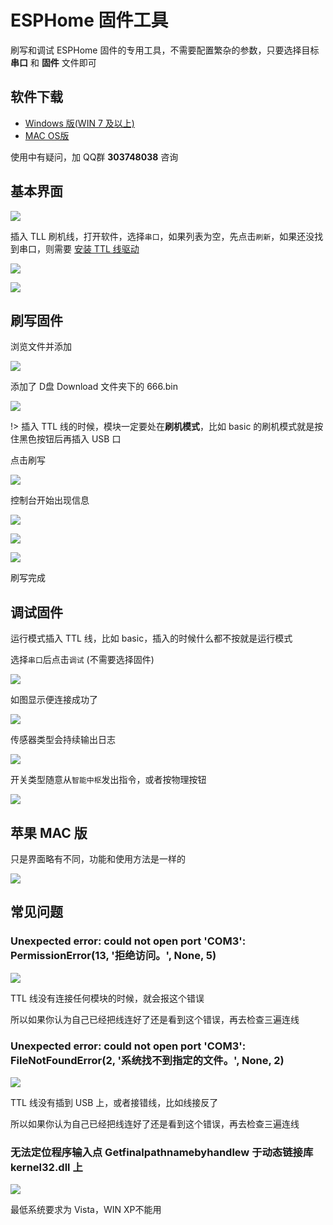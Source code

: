 # ESPHome 固件工具

刷写和调试 ESPHome 固件的专用工具，不需要配置繁杂的参数，只要选择目标 **串口** 和 **固件** 文件即可


## 软件下载

- [Windows 版(WIN 7 及以上)](http://pic.airijia.com/download/win.zip)
- [MAC OS版](http://pic.airijia.com/download/mac.zip)

使用中有疑问，加 QQ群 **303748038** 咨询

## 基本界面

![](http://pic.airijia.com/doc/20190426123511.png)


插入 TLL 刷机线，打开软件，选择`串口`，如果列表为空，先点击`刷新`，如果还没找到串口，则需要 [安装 TTL 线驱动](diy/ttl)

![](http://pic.airijia.com/doc/20190426123540.png)

![](http://pic.airijia.com/doc/20190426123553.png)


## 刷写固件

浏览文件并添加

![](http://pic.airijia.com/doc/20190426123606.png)

添加了 D盘 Download 文件夹下的 666.bin

![](http://pic.airijia.com/doc/20190426123616.png)


!> 插入 TTL 线的时候，模块一定要处在**刷机模式**，比如 basic 的刷机模式就是按住黑色按钮后再插入 USB 口

点击刷写

![](http://pic.airijia.com/doc/20190426123627.png)

控制台开始出现信息


![](http://pic.airijia.com/doc/20190426123636.png)

![](http://pic.airijia.com/doc/20190426123645.png)

![](http://pic.airijia.com/doc/20190426123653.png)

刷写完成




## 调试固件

运行模式插入 TTL 线，比如 basic，插入的时候什么都不按就是运行模式

选择`串口`后点击`调试` (不需要选择固件)

![](http://pic.airijia.com/doc/20190426123703.png)

如图显示便连接成功了

![](http://pic.airijia.com/doc/20190426123711.png)

传感器类型会持续输出日志

![](http://pic.airijia.com/doc/20190426123720.png)

开关类型随意从`智能中枢`发出指令，或者按物理按钮

![](http://pic.airijia.com/doc/20190426123729.png)

## 苹果 MAC 版

只是界面略有不同，功能和使用方法是一样的

![](http://pic.airijia.com/doc/20181122212616.png)




## 常见问题

### Unexpected error: could not open port 'COM3': PermissionError(13, '拒绝访问。', None, 5)


![](http://pic.airijia.com/doc/20181130152853.png)

TTL 线没有连接任何模块的时候，就会报这个错误

所以如果你认为自己已经把线连好了还是看到这个错误，再去检查三遍连线



### Unexpected error: could not open port 'COM3': FileNotFoundError(2, '系统找不到指定的文件。', None, 2)


![](http://pic.airijia.com/doc/20181130154519.png)


TTL 线没有插到 USB 上，或者接错线，比如线接反了

所以如果你认为自己已经把线连好了还是看到这个错误，再去检查三遍连线



###  无法定位程序输入点 Getfinalpathnamebyhandlew 于动态链接库 kernel32.dll 上

![](http://pic.airijia.com/doc/20181202172626.png)

最低系统要求为 Vista，WIN XP不能用

